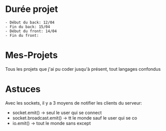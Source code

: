 # Durée projet
    - Début du back: 12/04
    - Fin du back: 15/04
    - Début du front: 14/04
    - Fin du front: 

# Mes-Projets
Tous les projets que j'ai pu coder jusqu'à présent, tout langages confondus


# Astuces
Avec les sockets, il y a 3 moyens de notifier les clients du serveur:
- socket.emit() -> seul le user qui se connect
- socket.broadcast.emit() -> tt le monde sauf le user qui se co
- io.emit() -> tout le monde sans except


